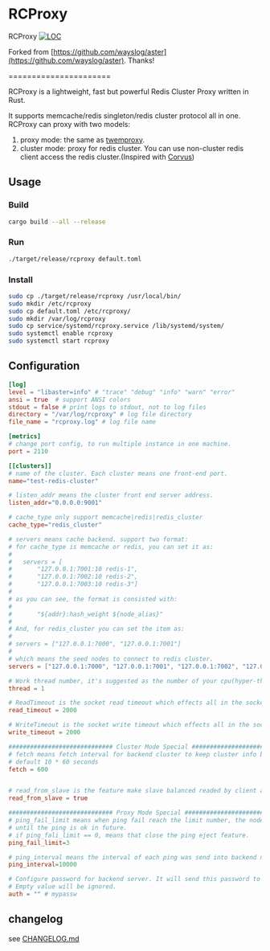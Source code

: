 # RCProxy

RCProxy [![LOC](https://tokei.rs/b1/github/clia/rcproxy)](https://github.com/clia/rcproxy)

Forked from [https://github.com/wayslog/aster](https://github.com/wayslog/aster). Thanks!

======================

RCProxy is a lightweight, fast but powerful Redis Cluster Proxy written in Rust.

It supports memcache/redis singleton/redis cluster protocol all in one. RCProxy can proxy with two models:

1. proxy mode: the same as [twemproxy](https://github.com/twitter/twemproxy).
2. cluster mode: proxy for redis cluster. You can use non-cluster redis client access the redis cluster.(Inspired with [Corvus](https://github.com/eleme/corvus))

## Usage

### Build

```bash
cargo build --all --release
```

### Run

```bash
./target/release/rcproxy default.toml
```

### Install

```bash
sudo cp ./target/release/rcproxy /usr/local/bin/
sudo mkdir /etc/rcproxy
sudo cp default.toml /etc/rcproxy/
sudo mkdir /var/log/rcproxy
sudo cp service/systemd/rcproxy.service /lib/systemd/system/
sudo systemctl enable rcproxy
sudo systemctl start rcproxy
```

## Configuration

```Toml
[log]
level = "libaster=info" # "trace" "debug" "info" "warn" "error"
ansi = true  # support ANSI colors
stdout = false # print logs to stdout, not to log files
directory = "/var/log/rcproxy" # log file directory
file_name = "rcproxy.log" # log file name

[metrics]
# change port config, to run multiple instance in one machine.
port = 2110

[[clusters]]
# name of the cluster. Each cluster means one front-end port.
name="test-redis-cluster"

# listen_addr means the cluster front end server address.
listen_addr="0.0.0.0:9001"

# cache_type only support memcache|redis|redis_cluster
cache_type="redis_cluster"

# servers means cache backend. support two format:
# for cache_type is memcache or redis, you can set it as:
#
#   servers = [
#       "127.0.0.1:7001:10 redis-1",
#       "127.0.0.1:7002:10 redis-2",
#       "127.0.0.1:7003:10 redis-3"]
#
# as you can see, the format is consisted with:
#
#       "${addr}:hash_weight ${node_alias}"
#
# And, for redis_cluster you can set the item as:
#
# servers = ["127.0.0.1:7000", "127.0.0.1:7001"]
#
# which means the seed nodes to connect to redis cluster.
servers = ["127.0.0.1:7000", "127.0.0.1:7001", "127.0.0.1:7002", "127.0.0.1:7003", "127.0.0.1:7004", "127.0.0.1:7005"]

# Work thread number, it's suggested as the number of your cpu(hyper-thread) number.
thread = 1

# ReadTimeout is the socket read timeout which effects all in the socket in millisecond
read_timeout = 2000

# WriteTimeout is the socket write timeout which effects all in the socket in millisecond
write_timeout = 2000

############################# Cluster Mode Special #######################################################
# fetch means fetch interval for backend cluster to keep cluster info become newer.
# default 10 * 60 seconds
fetch = 600


# read_from_slave is the feature make slave balanced readed by client and ignore side effects.
read_from_slave = true

############################# Proxy Mode Special #######################################################
# ping_fail_limit means when ping fail reach the limit number, the node will be ejected from the cluster
# until the ping is ok in future.
# if ping_fali_limit == 0, means that close the ping eject feature.
ping_fail_limit=3

# ping_interval means the interval of each ping was send into backend node in millisecond.
ping_interval=10000

# Configure password for backend server. It will send this password to backend server on connect.
# Empty value will be ignored.
auth = "" # mypassw

```

## changelog

see [CHANGELOG.md](/CHANGELOG.md)